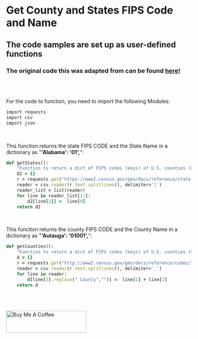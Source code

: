 <h1>Get County and States FIPS Code and Name</h1>
<h2>The code samples are set up as user-defined functions</h2>
<h3>The original code this was adapted from can be found <a href = "https://gist.github.com/cjwinchester/a8ff5dee9c07d161bdf4" target="_blank">here!</a></h3>

<br><br>

For the code to function, you need to import the following Modules:
<br>
```rb
import requests
import csv
import json
```
<br>

This function returns the state FIPS CODE and the State Name in a dictionary as "<b>'Alabama': '01',</b>":
<br>
```rb
def getStates():
    "Function to return a dict of FIPS codes (keys) of U.S. counties (values)"
    d2 = {}
    r = requests.get("https://www2.census.gov/geo/docs/reference/state.txt")
    reader = csv.reader(r.text.splitlines(), delimiter='|')
    reader_list = list(reader)
    for line in reader_list[1:]:
        d2[line[2]] =  line[0]
    return d2
```
<br>

This function returns the county FIPS CODE and the County Name in a dictionary as "<b>'Autauga': '01001',</b>":
<br>
```rb
def getCounties():
    "Function to return a dict of FIPS codes (keys) of U.S. counties (values)"
    d = {}
    r = requests.get("http://www2.census.gov/geo/docs/reference/codes/files/national_county.txt")
    reader = csv.reader(r.text.splitlines(), delimiter=',')    
    for line in reader:
        d[line[3].replace(" County","")] =  line[1] + line[2]
    return d
```
<br><br>

<a href="https://www.buymeacoffee.com/sabioguitaS" target="_blank"><img src="https://cdn.buymeacoffee.com/buttons/v2/default-yellow.png" alt="Buy Me A Coffee" style="height: 60px !important;width: 217px !important;" ></a>
